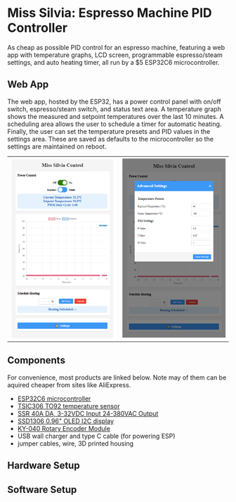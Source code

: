# Miss Silvia: Espresso Machine PID Controller
As cheap as possible PID control for an espresso machine, featuring a web app with temperature graphs, LCD screen, programmable espresso/steam settings, and auto heating timer, all run by a $5 ESP32C6 microcontroller.

## Web App
The web app, hosted by the ESP32, has a power control panel with on/off switch, espresso/steam switch, and status text area. A temperature graph shows the measured and setpoint temperatures over the last 10 minutes. A scheduling area allows the user to schedule a timer for automatic heating. Finally, the user can set the temperature presets and PID values in the settings area. These are saved as defaults to the microcontroller so the settings are maintained on reboot.
<table><tr><td><img src="/assets/images/web_app.png"></td><td><img src="/assets/images/settings.png"></td></tr></table>

## Components
For convenience, most products are linked below. Note may of them can be aquired cheaper from sites like AliExpress.
- [ESP32C6 microcontroller](https://www.amazon.com/ESP32C6-Supports-Bluetooth-802-15-4-Microsoft/dp/B0D2NKVB34/ref=sr_1_1_sspa?crid=1G8DETU5OQVYS&dib=eyJ2IjoiMSJ9.51pJXpI7mfeiAGyq_6CySDZmSRHQJRm6hHmIh9DZ41u1FndhflO0eRL58xLqVR1h_JZORSmAjC5sYTg_o1vmDJHnDrYyT4kS88Ccbirwm5LB4__acs05thvHGpE5J1TMaiiRtvUQ_2hW6b5LS3mIxC4AQebVqV7Yw02F_bC_aX5Kkx5npfwadCe7hlZ2o5kij26KegNTsAW0R7sugc4ztb930vDw6PmqavI6XdK-ImM.hqglGugKZA03uZ41CM1qhY49eAunwxPYbazde0I9PtE&dib_tag=se&keywords=esp32c6&qid=1753636497&sprefix=esp32c%2Caps%2C159&sr=8-1-spons&sp_csd=d2lkZ2V0TmFtZT1zcF9hdGY&th=1)
- [TSIC306 TO92 temperature sensor](https://www.digikey.com/en/products/detail/innovative-sensor-technology-usa-division/TSIC-306-TO92/13181022)
- [SSR 40A DA, 3-32VDC Input 24-380VAC Output](https://www.amazon.com/Inkbird-Solid-Thermostat-Temperature-Controller/dp/B00HV974KC/ref=sr_1_1_sspa?dib=eyJ2IjoiMSJ9.BluIUXK8iU962y3Kd1dSIMCT09ZyqSoW1JAx7ilXVRRpHc2iiPlePi6MOX1_AKunmnnhAdIf62Nb97L6uWMEQB9ud76t3Ph7--KP5fYRejEHh915i71B29lKYwKqrm4g0xxvSYpR7MSigWFfljBaeNhX6_LHVE7wiTnR_1B45ami3L-6zycTACt5x56tGZ4FVdMhd7Hs1owci13k9ywUOxjiT09jhdFNKKYmMNIzoJg.7M8Urpt00XvmKEQW1RcY1Q-DE3WZk_OGK3XMUqmrQfM&dib_tag=se&keywords=ssr+40+da&qid=1753633765&sr=8-1-spons&sp_csd=d2lkZ2V0TmFtZT1zcF9hdGY&psc=1)
- [SSD1306 0.96" OLED I2C display](https://www.amazon.com/Hosyond-Display-Self-Luminous-Compatible-Raspberry/dp/B09T6SJBV5?ref_=ast_sto_dp&th=1)
- [KY-040 Rotary Encoder Module](https://www.amazon.com/VILHTL-KY-040-Encoder-Development-Arduino%EF%BC%88Pack/dp/B0DNMFFTGX/ref=sr_1_1_sspa?crid=17DV33P1HROWF&dib=eyJ2IjoiMSJ9.kgY8Rvz4KDXdCnKIgtxIrQAfl_nj0FSD8fS7E3I3Rz0rnNe6ec2Ydy7ShTvfq9H4DF0NeT-_uk628EBHsr-JXRHlJIAaDddJ4kf7OkMvYpgnSVznPnXsToiX-Ybndj4D-6B4WCdLTublTVQjMIchR6D3LGTPoCxuJVOxuB1VvNYfcFXn7W50DceO-CNxcdmd.6q8NNlLorKvTxiK1ceRBZgaomiewn6d3G76TXCGNHVE&dib_tag=se&keywords=KY-040+Rotary+Encoder+Module&qid=1753636707&s=electronics&sprefix=ky-040+rotary+encoder+module%2Celectronics%2C129&sr=1-1-spons&sp_csd=d2lkZ2V0TmFtZT1zcF9hdGY&psc=1)
- USB wall charger and type C cable (for powering ESP)
- jumper cables, wire, 3D printed housing

## Hardware Setup

## Software Setup

